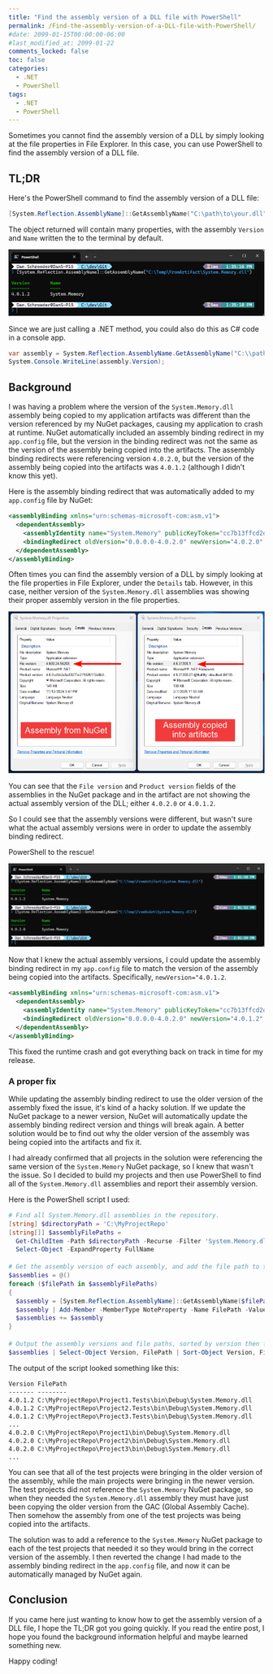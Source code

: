 ```yaml
---
title: "Find the assembly version of a DLL file with PowerShell"
permalink: /Find-the-assembly-version-of-a-DLL-file-with-PowerShell/
#date: 2099-01-15T00:00:00-06:00
#last_modified_at: 2099-01-22
comments_locked: false
toc: false
categories:
  - .NET
  - PowerShell
tags:
  - .NET
  - PowerShell
---
```


Sometimes you cannot find the assembly version of a DLL by simply looking at the file properties in File Explorer.
In this case, you can use PowerShell to find the assembly version of a DLL file.

## TL;DR

Here's the PowerShell command to find the assembly version of a DLL file:

```powershell
[System.Reflection.AssemblyName]::GetAssemblyName("C:\path\to\your.dll")
```

The object returned will contain many properties, with the assembly `Version` and `Name` written the to the terminal by default.

![Using PowerShell to get the assembly version of a DLL file](/assets/Posts/2025-02-07-Find-the-assembly-version-of-a-DLL-file-with-PowerShell/use-powershell-to-get-assembly-version.png)

Since we are just calling a .NET method, you could also do this as C# code in a console app.

```csharp
var assembly = System.Reflection.AssemblyName.GetAssemblyName("C:\\path\\to\\your.dll");
System.Console.WriteLine(assembly.Version);
```

## Background

I was having a problem where the version of the `System.Memory.dll` assembly being copied to my application artifacts was different than the version referenced by my NuGet packages, causing my application to crash at runtime.
NuGet automatically included an assembly binding redirect in my `app.config` file, but the version in the binding redirect was not the same as the version of the assembly being copied into the artifacts.
The assembly binding redirects were referencing version `4.0.2.0`, but the version of the assembly being copied into the artifacts was `4.0.1.2` (although I didn't know this yet).

Here is the assembly binding redirect that was automatically added to my `app.config` file by NuGet:

```xml
<assemblyBinding xmlns="urn:schemas-microsoft-com:asm.v1">
  <dependentAssembly>
    <assemblyIdentity name="System.Memory" publicKeyToken="cc7b13ffcd2ddd51" culture="neutral" />
    <bindingRedirect oldVersion="0.0.0.0-4.0.2.0" newVersion="4.0.2.0" />
  </dependentAssembly>
</assemblyBinding>
```

Often times you can find the assembly version of a DLL by simply looking at the file properties in File Explorer, under the `Details` tab.
However, in this case, neither version of the `System.Memory.dll` assemblies was showing their proper assembly version in the file properties.

![The file properties of both versions of System.Memory.dll](/assets/Posts/2025-02-07-Find-the-assembly-version-of-a-DLL-file-with-PowerShell/system.memory.dll-file-properties.png)

You can see that the `File version` and `Product version` fields of the assemblies in the NuGet package and in the artifact are not showing the actual assembly version of the DLL; either `4.0.2.0` or `4.0.1.2`.

So I could see that the assembly versions were different, but wasn't sure what the actual assembly versions were in order to update the assembly binding redirect.

PowerShell to the rescue!

![Using PowerShell to get the assembly versions of both assemblies](/assets/Posts/2025-02-07-Find-the-assembly-version-of-a-DLL-file-with-PowerShell/use-powershell-to-get-both-assembly-versions.png)

Now that I knew the actual assembly versions, I could update the assembly binding redirect in my `app.config` file to match the version of the assembly being copied into the artifacts.
Specifically, `newVersion="4.0.1.2`.

```xml
<assemblyBinding xmlns="urn:schemas-microsoft-com:asm.v1">
  <dependentAssembly>
    <assemblyIdentity name="System.Memory" publicKeyToken="cc7b13ffcd2ddd51" culture="neutral" />
    <bindingRedirect oldVersion="0.0.0.0-4.0.2.0" newVersion="4.0.1.2" />
  </dependentAssembly>
</assemblyBinding>
```

This fixed the runtime crash and got everything back on track in time for my release.

### A proper fix

While updating the assembly binding redirect to use the older version of the assembly fixed the issue, it's kind of a hacky solution.
If we update the NuGet package to a newer version, NuGet will automatically update the assembly binding redirect version and things will break again.
A better solution would be to find out why the older version of the assembly was being copied into the artifacts and fix it.

I had already confirmed that all projects in the solution were referencing the same version of the `System.Memory` NuGet package, so I knew that wasn't the issue.
So I decided to build my projects and then use PowerShell to find all of the `System.Memory.dll` assemblies and report their assembly version.

Here is the PowerShell script I used:

```powershell
# Find all System.Memory.dll assemblies in the repository.
[string] $directoryPath = 'C:\MyProjectRepo'
[string[]] $assemblyFilePaths =
  Get-ChildItem -Path $directoryPath -Recurse -Filter 'System.Memory.dll' |
  Select-Object -ExpandProperty FullName

# Get the assembly version of each assembly, and add the file path to the object.
$assemblies = @()
foreach ($filePath in $assemblyFilePaths)
{
  $assembly = [System.Reflection.AssemblyName]::GetAssemblyName($filePath)
  $assembly | Add-Member -MemberType NoteProperty -Name FilePath -Value $filePath
  $assemblies += $assembly
}

# Output the assembly versions and file paths, sorted by version then file path.
$assemblies | Select-Object Version, FilePath | Sort-Object Version, FilePath
```

The output of the script looked something like this:

```plaintext
Version FilePath
------- --------
4.0.1.2 C:\MyProjectRepo\Project1.Tests\bin\Debug\System.Memory.dll
4.0.1.2 C:\MyProjectRepo\Project2.Tests\bin\Debug\System.Memory.dll
4.0.1.2 C:\MyProjectRepo\Project3.Tests\bin\Debug\System.Memory.dll
...
4.0.2.0 C:\MyProjectRepo\Project1\bin\Debug\System.Memory.dll
4.0.2.0 C:\MyProjectRepo\Project2\bin\Debug\System.Memory.dll
4.0.2.0 C:\MyProjectRepo\Project3\bin\Debug\System.Memory.dll
...
```

You can see that all of the test projects were bringing in the older version of the assembly, while the main projects were bringing in the newer version.
The test projects did not reference the `System.Memory` NuGet package, so when they needed the `System.Memory.dll` assembly they must have just been copying the older version from the GAC (Global Assembly Cache).
Then somehow the assembly from one of the test projects was being copied into the artifacts.

The solution was to add a reference to the `System.Memory` NuGet package to each of the test projects that needed it so they would bring in the correct version of the assembly.
I then reverted the change I had made to the assembly binding redirect in the `app.config` file, and now it can be automatically managed by NuGet again.

## Conclusion

If you came here just wanting to know how to get the assembly version of a DLL file, I hope the TL;DR got you going quickly.
If you read the entire post, I hope you found the background information helpful and maybe learned something new.

Happy coding!
